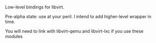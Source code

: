 Low-level bindings for libvirt.

Pre-alpha state: use at your peril.
I intend to add higher-level wrapper in time.

You will need to link with libvirt-qemu and libvirt-lxc if you use these modules
